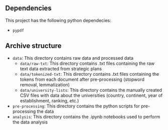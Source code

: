 ## Dependencies
This project has the following python dependecies:
- `pypdf`

## Archive structure
- `data`: This directory contains raw data and processed data
	- `data/raw-txt`: This directory contains .txt files containing the raw text data extracted from strategic plans
	- `data/tokenized-txt`: This directory contains .txt files containing the tokens from each document after pre-processing (stopword removal, lemmatization)
	- `data/university-lists`: This directory contains the manually created CSV files with data about the universities (country, continent, year of establishment, ranking, etc.)
- `pre-processing`: This directory contains the python scripts for pre-processing the data
- `analysis`: This directory contains the .ipynb notebooks used to perform the data analysis
